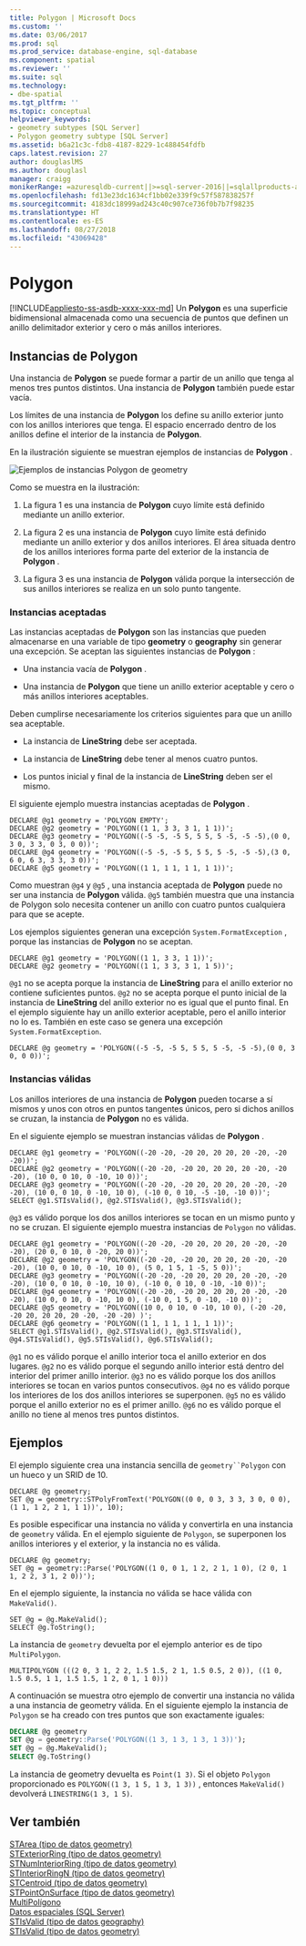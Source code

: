 ```yaml
---
title: Polygon | Microsoft Docs
ms.custom: ''
ms.date: 03/06/2017
ms.prod: sql
ms.prod_service: database-engine, sql-database
ms.component: spatial
ms.reviewer: ''
ms.suite: sql
ms.technology:
- dbe-spatial
ms.tgt_pltfrm: ''
ms.topic: conceptual
helpviewer_keywords:
- geometry subtypes [SQL Server]
- Polygon geometry subtype [SQL Server]
ms.assetid: b6a21c3c-fdb8-4187-8229-1c488454fdfb
caps.latest.revision: 27
author: douglaslMS
ms.author: douglasl
manager: craigg
monikerRange: =azuresqldb-current||>=sql-server-2016||=sqlallproducts-allversions||>=sql-server-linux-2017||=azuresqldb-mi-current
ms.openlocfilehash: fd13e23dc1634cf1bb02e339f9c57f587838257f
ms.sourcegitcommit: 4183dc18999ad243c40c907ce736f0b7b7f98235
ms.translationtype: HT
ms.contentlocale: es-ES
ms.lasthandoff: 08/27/2018
ms.locfileid: "43069428"
---
```

# <a name="polygon"></a>Polygon
[!INCLUDE[appliesto-ss-asdb-xxxx-xxx-md](../../includes/appliesto-ss-asdb-xxxx-xxx-md.md)]
  Un **Polygon** es una superficie bidimensional almacenada como una secuencia de puntos que definen un anillo delimitador exterior y cero o más anillos interiores.  
  
## <a name="polygon-instances"></a>Instancias de Polygon  
 Una instancia de **Polygon** se puede formar a partir de un anillo que tenga al menos tres puntos distintos. Una instancia de **Polygon** también puede estar vacía.  
  
 Los límites de una instancia de **Polygon** los define su anillo exterior junto con los anillos interiores que tenga. El espacio encerrado dentro de los anillos define el interior de la instancia de **Polygon**.  
  
 En la ilustración siguiente se muestran ejemplos de instancias de **Polygon** .  
  
 ![Ejemplos de instancias Polygon de geometry](../../relational-databases/spatial/media/polygon.gif "Ejemplos de instancias Polygon de geometry")  
  
 Como se muestra en la ilustración:  
  
1.  La figura 1 es una instancia de **Polygon** cuyo límite está definido mediante un anillo exterior.  
  
2.  La figura 2 es una instancia de **Polygon** cuyo límite está definido mediante un anillo exterior y dos anillos interiores. El área situada dentro de los anillos interiores forma parte del exterior de la instancia de **Polygon** .  
  
3.  La figura 3 es una instancia de **Polygon** válida porque la intersección de sus anillos interiores se realiza en un solo punto tangente.  
  
### <a name="accepted-instances"></a>Instancias aceptadas  
 Las instancias aceptadas de **Polygon** son las instancias que pueden almacenarse en una variable de tipo **geometry** o **geography** sin generar una excepción. Se aceptan las siguientes instancias de **Polygon** :  
  
-   Una instancia vacía de **Polygon** .  
  
-   Una instancia de **Polygon** que tiene un anillo exterior aceptable y cero o más anillos interiores aceptables.  
  
 Deben cumplirse necesariamente los criterios siguientes para que un anillo sea aceptable.  
  
-   La instancia de **LineString** debe ser aceptada.  
  
-   La instancia de **LineString** debe tener al menos cuatro puntos.  
  
-   Los puntos inicial y final de la instancia de **LineString** deben ser el mismo.  
  
 El siguiente ejemplo muestra instancias aceptadas de **Polygon** .  
  
```  
DECLARE @g1 geometry = 'POLYGON EMPTY';  
DECLARE @g2 geometry = 'POLYGON((1 1, 3 3, 3 1, 1 1))';  
DECLARE @g3 geometry = 'POLYGON((-5 -5, -5 5, 5 5, 5 -5, -5 -5),(0 0, 3 0, 3 3, 0 3, 0 0))';  
DECLARE @g4 geometry = 'POLYGON((-5 -5, -5 5, 5 5, 5 -5, -5 -5),(3 0, 6 0, 6 3, 3 3, 3 0))';  
DECLARE @g5 geometry = 'POLYGON((1 1, 1 1, 1 1, 1 1))';  
```  
  
 Como muestran `@g4` y `@g5` , una instancia aceptada de **Polygon** puede no ser una instancia de **Polygon** válida. `@g5` también muestra que una instancia de Polygon solo necesita contener un anillo con cuatro puntos cualquiera para que se acepte.  
  
 Los ejemplos siguientes generan una excepción `System.FormatException` , porque las instancias de **Polygon** no se aceptan.  
  
```  
DECLARE @g1 geometry = 'POLYGON((1 1, 3 3, 1 1))';  
DECLARE @g2 geometry = 'POLYGON((1 1, 3 3, 3 1, 1 5))';  
```  
  
 `@g1` no se acepta porque la instancia de **LineString** para el anillo exterior no contiene suficientes puntos. `@g2` no se acepta porque el punto inicial de la instancia de **LineString** del anillo exterior no es igual que el punto final. En el ejemplo siguiente hay un anillo exterior aceptable, pero el anillo interior no lo es. También en este caso se genera una excepción `System.FormatException`.  
  
```  
DECLARE @g geometry = 'POLYGON((-5 -5, -5 5, 5 5, 5 -5, -5 -5),(0 0, 3 0, 0 0))';  
```  
  
### <a name="valid-instances"></a>Instancias válidas  
 Los anillos interiores de una instancia de **Polygon** pueden tocarse a sí mismos y unos con otros en puntos tangentes únicos, pero si dichos anillos se cruzan, la instancia de **Polygon** no es válida.  
  
 En el siguiente ejemplo se muestran instancias válidas de **Polygon** .  
  
```  
DECLARE @g1 geometry = 'POLYGON((-20 -20, -20 20, 20 20, 20 -20, -20 -20))';  
DECLARE @g2 geometry = 'POLYGON((-20 -20, -20 20, 20 20, 20 -20, -20 -20), (10 0, 0 10, 0 -10, 10 0))';  
DECLARE @g3 geometry = 'POLYGON((-20 -20, -20 20, 20 20, 20 -20, -20 -20), (10 0, 0 10, 0 -10, 10 0), (-10 0, 0 10, -5 -10, -10 0))';  
SELECT @g1.STIsValid(), @g2.STIsValid(), @g3.STIsValid();  
```  
  
 `@g3` es válido porque los dos anillos interiores se tocan en un mismo punto y no se cruzan. El siguiente ejemplo muestra instancias de `Polygon` no válidas.  
  
```  
DECLARE @g1 geometry = 'POLYGON((-20 -20, -20 20, 20 20, 20 -20, -20 -20), (20 0, 0 10, 0 -20, 20 0))';  
DECLARE @g2 geometry = 'POLYGON((-20 -20, -20 20, 20 20, 20 -20, -20 -20), (10 0, 0 10, 0 -10, 10 0), (5 0, 1 5, 1 -5, 5 0))';  
DECLARE @g3 geometry = 'POLYGON((-20 -20, -20 20, 20 20, 20 -20, -20 -20), (10 0, 0 10, 0 -10, 10 0), (-10 0, 0 10, 0 -10, -10 0))';  
DECLARE @g4 geometry = 'POLYGON((-20 -20, -20 20, 20 20, 20 -20, -20 -20), (10 0, 0 10, 0 -10, 10 0), (-10 0, 1 5, 0 -10, -10 0))';  
DECLARE @g5 geometry = 'POLYGON((10 0, 0 10, 0 -10, 10 0), (-20 -20, -20 20, 20 20, 20 -20, -20 -20) )';  
DECLARE @g6 geometry = 'POLYGON((1 1, 1 1, 1 1, 1 1))';  
SELECT @g1.STIsValid(), @g2.STIsValid(), @g3.STIsValid(), @g4.STIsValid(), @g5.STIsValid(), @g6.STIsValid();  
```  
  
 `@g1` no es válido porque el anillo interior toca el anillo exterior en dos lugares. `@g2` no es válido porque el segundo anillo interior está dentro del interior del primer anillo interior. `@g3` no es válido porque los dos anillos interiores se tocan en varios puntos consecutivos. `@g4` no es válido porque los interiores de los dos anillos interiores se superponen. `@g5` no es válido porque el anillo exterior no es el primer anillo. `@g6` no es válido porque el anillo no tiene al menos tres puntos distintos.  
  
## <a name="examples"></a>Ejemplos  
 El ejemplo siguiente crea una instancia sencilla de `geometry``Polygon` con un hueco y un SRID de 10.  
  
```  
DECLARE @g geometry;  
SET @g = geometry::STPolyFromText('POLYGON((0 0, 0 3, 3 3, 3 0, 0 0), (1 1, 1 2, 2 1, 1 1))', 10);  
```  
  
 Es posible especificar una instancia no válida y convertirla en una instancia de `geometry` válida. En el ejemplo siguiente de `Polygon`, se superponen los anillos interiores y el exterior, y la instancia no es válida.  
  
```  
DECLARE @g geometry;  
SET @g = geometry::Parse('POLYGON((1 0, 0 1, 1 2, 2 1, 1 0), (2 0, 1 1, 2 2, 3 1, 2 0))');  
```  
  
 En el ejemplo siguiente, la instancia no válida se hace válida con `MakeValid()`.  
  
```  
SET @g = @g.MakeValid();  
SELECT @g.ToString();  
```  
  
 La instancia de `geometry` devuelta por el ejemplo anterior es de tipo `MultiPolygon`.  
  
```  
MULTIPOLYGON (((2 0, 3 1, 2 2, 1.5 1.5, 2 1, 1.5 0.5, 2 0)), ((1 0, 1.5 0.5, 1 1, 1.5 1.5, 1 2, 0 1, 1 0)))  
```  
  
 A continuación se muestra otro ejemplo de convertir una instancia no válida a una instancia de geometry válida. En el siguiente ejemplo la instancia de `Polygon` se ha creado con tres puntos que son exactamente iguales:  
  
```sql  
DECLARE @g geometry  
SET @g = geometry::Parse('POLYGON((1 3, 1 3, 1 3, 1 3))');  
SET @g = @g.MakeValid();  
SELECT @g.ToString()  
```  
  
 La instancia de geometry devuelta es `Point(1 3)`.  Si el objeto `Polygon` proporcionado es `POLYGON((1 3, 1 5, 1 3, 1 3))` , entonces `MakeValid()` devolverá `LINESTRING(1 3, 1 5)`.  
  
## <a name="see-also"></a>Ver también  
 [STArea &#40;tipo de datos geometry&#41;](../../t-sql/spatial-geometry/starea-geometry-data-type.md)   
 [STExteriorRing &#40;tipo de datos geometry&#41;](../../t-sql/spatial-geometry/stexteriorring-geometry-data-type.md)   
 [STNumInteriorRing &#40;tipo de datos geometry&#41;](../../t-sql/spatial-geometry/stnuminteriorring-geometry-data-type.md)   
 [STInteriorRingN &#40;tipo de datos geometry&#41;](../../t-sql/spatial-geometry/stinteriorringn-geometry-data-type.md)   
 [STCentroid &#40;tipo de datos geometry&#41;](../../t-sql/spatial-geometry/stcentroid-geometry-data-type.md)   
 [STPointOnSurface &#40;tipo de datos geometry&#41;](../../t-sql/spatial-geometry/stpointonsurface-geometry-data-type.md)   
 [MultiPolígono](../../relational-databases/spatial/multipolygon.md)   
 [Datos espaciales &#40;SQL Server&#41;](../../relational-databases/spatial/spatial-data-sql-server.md)   
 [STIsValid &#40;tipo de datos geography&#41;](../../t-sql/spatial-geography/stisvalid-geography-data-type.md)   
 [STIsValid &#40;tipo de datos geometry&#41;](../../t-sql/spatial-geometry/stisvalid-geometry-data-type.md)  
  
  
